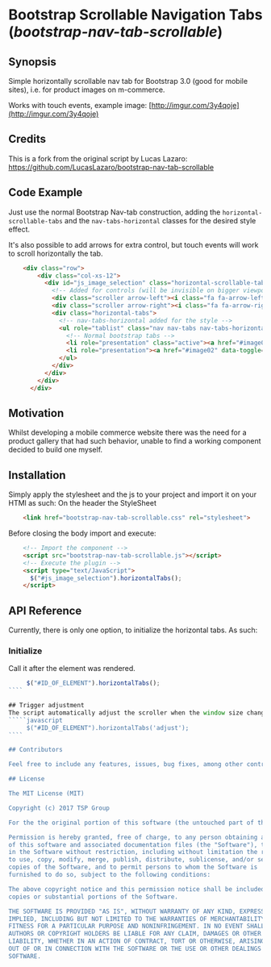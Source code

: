 # Bootstrap Scrollable Navigation Tabs (*bootstrap-nav-tab-scrollable*)


## Synopsis

Simple horizontally scrollable nav tab for Bootstrap 3.0 (good for mobile sites), i.e. for product images on m-commerce. 

Works with touch events, example image: [http://imgur.com/3y4qoje](http://imgur.com/3y4qoje)


## Credits
This is a fork from the original script by Lucas Lazaro: <https://github.com/LucasLazaro/bootstrap-nav-tab-scrollable>


## Code Example

Just use the normal Bootstrap Nav-tab construction, adding the `horizontal-scrollable-tabs` and the `nav-tabs-horizontal` classes for the desired style effect.  

It's also possible to add arrows for extra control, but touch events will work to scroll horizontally the tab.

````html
    <div class="row">
        <div class="col-xs-12">
          <div id="js_image_selection" class="horizontal-scrollable-tabs">
            <!-- Added for controls (will be invisible on bigger viewports) - touch/swipe/dragging does work though -->
            <div class="scroller arrow-left"><i class="fa fa-arrow-left"></i></div> 
            <div class="scroller arrow-right"><i class="fa fa-arrow-right"></i></div>
            <div class="horizontal-tabs">
              <!-- nav-tabs-horizontal added for the style -->
              <ul role="tablist" class="nav nav-tabs nav-tabs-horizontal">
                <!-- Normal bootstrap tabs -->
                <li role="presentation" class="active"><a href="#image01" data-toggle="tab">Tab 1</a></li>
                <li role="presentation"><a href="#image02" data-toggle="tab">Tab 2</a></li>
              </ul>
            </div>
          </div>
        </div>
      </div>
````

## Motivation

Whilst developing a mobile commerce website there was the need for a product gallery that had such behavior, unable to find a working component decided to build one myself.

## Installation

Simply apply the stylesheet and the js to your project and import it on your HTMl as such:
On the header the StyleSheet
````html
    <link href="bootstrap-nav-tab-scrollable.css" rel="stylesheet"> 
```` 

Before closing the body import and execute:
````html
    <!-- Import the component -->
    <script src="bootstrap-nav-tab-scrollable.js"></script>
    <!-- Execute the plugin -->
    <script type="text/JavaScript">
      $("#js_image_selection").horizontalTabs();
    </script>    
````

## API Reference

Currently, there is only one option, to initialize the horizontal tabs. As such:

### Initialize
Call it after the element was rendered.
`````javascript
     $("#ID_OF_ELEMENT").horizontalTabs();
````

## Trigger adjustment
The script automatically adjust the scroller when the window size changes. The adjustment can also be triggered manually:
`````javascript
     $("#ID_OF_ELEMENT").horizontalTabs('adjust');
````

## Contributors

Feel free to include any features, issues, bug fixes, among other contributions, every help is welcome and very much appreciated.

## License

The MIT License (MIT)

Copyright (c) 2017 TSP Group

For the the original portion of this software (the untouched part of the forked code base): Copyright (c) 2015 Lucas Lazaro

Permission is hereby granted, free of charge, to any person obtaining a copy
of this software and associated documentation files (the "Software"), to deal
in the Software without restriction, including without limitation the rights
to use, copy, modify, merge, publish, distribute, sublicense, and/or sell
copies of the Software, and to permit persons to whom the Software is
furnished to do so, subject to the following conditions:

The above copyright notice and this permission notice shall be included in all
copies or substantial portions of the Software.

THE SOFTWARE IS PROVIDED "AS IS", WITHOUT WARRANTY OF ANY KIND, EXPRESS OR
IMPLIED, INCLUDING BUT NOT LIMITED TO THE WARRANTIES OF MERCHANTABILITY,
FITNESS FOR A PARTICULAR PURPOSE AND NONINFRINGEMENT. IN NO EVENT SHALL THE
AUTHORS OR COPYRIGHT HOLDERS BE LIABLE FOR ANY CLAIM, DAMAGES OR OTHER
LIABILITY, WHETHER IN AN ACTION OF CONTRACT, TORT OR OTHERWISE, ARISING FROM,
OUT OF OR IN CONNECTION WITH THE SOFTWARE OR THE USE OR OTHER DEALINGS IN THE
SOFTWARE.
